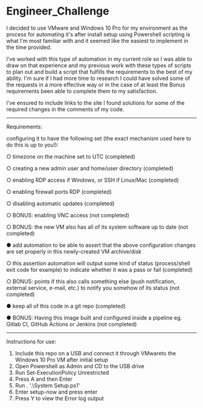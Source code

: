 # Engineer_Challenge

I decided to use VMware and Windows 10 Pro for my environment as the process for automating it's after install setup using Powershell scripting is what I'm most 
familiar with and it seemed like the easiest to implement in the time provided.

I've worked with this type of automation in my current role so I was able to draw on that experience and my previous work with these types of scripts to plan out
and build a script that fulfills the requirements to the best of my ability. I'm sure if I had more time to research I could have solved some of the requests in a
more effective way or in the case of at least the Bonus requirements been able to complete them to my satisfaction.

I've ensured to include links to the site I found solutions for some of the required changes in the comments of my code.

***********************************************************************************************************************************************************************

Requirements:

configuring it to have the following set (the exact mechanism used here to do this is up to you!):

○ timezone on the machine set to UTC (completed)

○ creating a new admin user and home/user directory (completed)

○ enabling RDP access if Windows, or SSH if Linux/Mac (completed)

○ enabling firewall ports RDP (completed)

○ disabling automatic updates (completed)

○ BONUS: enabling VNC access (not completed)

○ BONUS: the new VM also has all of its system software up to date (not completed)

● add automation to be able to assert that the above configuration changes are set properly in this newly-created VM
archive/disk

○ this assertion automation will output some kind of status (process/shell exit code for example) to indicate whether
it was a pass or fail (completed)

○ BONUS: points if this also calls something else (push notification, external service, e-mail, etc.) to notify you
somehow of its status (not completed)

● keep all of this code in a git repo (completed)

● BONUS: Having this image built and configured inside a pipeline eg. Gitlab CI, GitHub Actions or Jenkins (not completed)

**********************************************************************************************************************************************************************

Instructions for use:

1. Include this repo on a USB and connect it through VMwareto the Windows 10 Pro VM after initial setup
2. Open Powershell as Admin and CD to the USB drive
3. Run Set-ExecutionPolicy Unrestricted
4. Press A and then Enter
5. Run . '.\System Setup.ps1'
6. Enter setup-now and press enter
7. Press Y to view the Error log output
